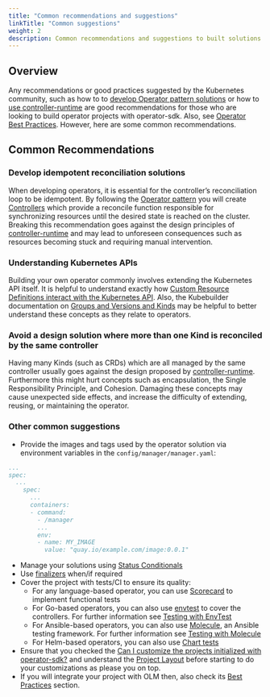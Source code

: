 ```yaml
---
title: "Common recommendations and suggestions"
linkTitle: "Common suggestions"
weight: 2
description: Common recommendations and suggestions to built solutions with Operator SDK
---
```


## Overview

Any recommendations or good practices suggested by the Kubernetes community, such as how to to [develop Operator pattern solutions][operator-pattern] or how to [use controller-runtime][controller-runtime] are good recommendations for those who are looking to build operator projects with operator-sdk. Also, see [Operator Best Practices][operator-best-practices]. However, here are some common recommendations.

## Common Recommendations

### Develop idempotent reconciliation solutions

When developing operators, it is essential for the controller’s reconciliation loop to be idempotent. By following the [Operator pattern][operator-pattern] you will create [Controllers](https://kubernetes.io/docs/concepts/architecture/controller/) which provide a reconcile function responsible for synchronizing resources until the desired state is reached on the cluster. Breaking this recommendation goes against  the design principles of [controller-runtime][controller-runtime] and may lead to unforeseen consequences such as resources becoming stuck and requiring manual intervention.

### Understanding Kubernetes APIs

Building your own operator commonly involves extending the Kubernetes API itself. It is helpful to understand exactly how [Custom Resource Definitions interact with the Kubernetes API][k8s-crd-doc]. Also, the Kubebuilder documentation on [Groups and Versions and Kinds][kb-gkv] may be helpful to better understand these concepts as they relate to operators.

### Avoid a design solution where more than one Kind is reconciled by the same controller

Having many Kinds (such as CRDs) which are all managed by the same controller usually goes against the design proposed by [controller-runtime][controller-runtime]. Furthermore this might hurt concepts such as encapsulation, the Single Responsibility Principle, and Cohesion. Damaging these concepts may cause unexpected side effects, and increase the difficulty of extending, reusing, or maintaining the operator.

### Other common suggestions

- Provide the images and tags used by the operator solution via environment variables in the `config/manager/manager.yaml`: 

```yaml
...
spec:
  ...
    spec:
      ...
      containers:
      - command:
        - /manager
        ...
        env:
        - name: MY_IMAGE
          value: "quay.io/example.com/image:0.0.1"
```

- Manage your solutions using [Status Conditionals][status-conditionals] 
- Use [finalizers][finalizers] when/if required 
- Cover the project with tests/CI to ensure its quality:
    - For any language-based operator, you can use [Scorecard][scorecard] to implement functional tests
    - For Go-based operators, you can also use [envtest][envtest] to cover the controllers. For further information see [Testing with EnvTest][testing-with-envtest]
    - For Ansible-based operators, you can also use [Molecule][molecule], an Ansible testing framework. For further information see [Testing with Molecule][molecule-tests]
    - For Helm-based operators, you can also use [Chart tests][helm-chart-tests]
- Ensure that you checked the [Can I customize the projects initialized with operator-sdk?][faq] and understand the [Project Layout][project-layout] before starting to do your customizations as please you on top.
- If you will integrate your project with OLM then, also check its [Best Practices][olm-best-practices] section.
 
[env-test]: https://godoc.org/sigs.k8s.io/controller-runtime/pkg/envtest
[scorecard]: /docs/advanced-topics/scorecard/
[testing-with-envtest]: /docs/building-operators/golang/testing
[olm-best-practices]: https://olm.operatorframework.io/docs/best-practices/
[finalizers]: /docs/building-operators/golang/advanced-topics/#handle-cleanup-on-deletion
[status-conditionals]: https://github.com/kubernetes/community/blob/master/contributors/devel/sig-architecture/api-conventions.md#typical-status-properties
[faq]: /docs/faqs/#can-i-customize-the-projects-initialized-with-operator-sdk
[project-layout]: /docs/overview/project-layout
[controller-runtime]: https://github.com/kubernetes-sigs/controller-runtime
[k8s-crd-doc]: https://kubernetes.io/docs/tasks/extend-kubernetes/custom-resources/custom-resource-definitions/
[operator-best-practices]: https://operator-framework.github.io/community-operators/best-practices/
[kb-gkv]: https://book.kubebuilder.io/cronjob-tutorial/gvks.html
[operator-pattern]: https://kubernetes.io/docs/concepts/extend-kubernetes/operator/
[molecule]: https://molecule.readthedocs.io/en/latest/
[molecule-tests]: /docs/building-operators/ansible/testing-guide
[helm-chart-tests]: https://helm.sh/docs/topics/chart_tests/
[envtest]: https://godoc.org/sigs.k8s.io/controller-runtime/pkg/envtest

